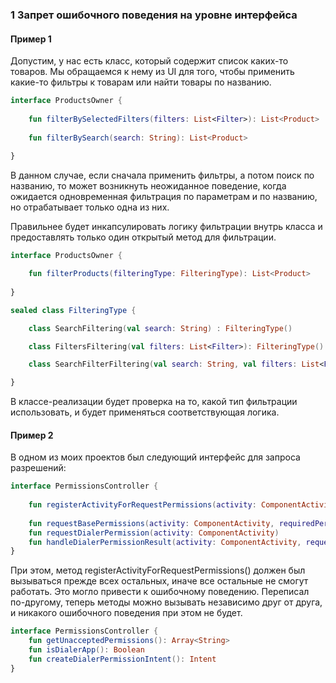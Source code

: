 ### 1 Запрет ошибочного поведения на уровне интерфейса

#### Пример 1
Допустим, у нас есть класс, который содержит список каких-то товаров. Мы обращаемся к нему из UI для того, чтобы
применить какие-то фильтры к товарам или найти товары по названию.

```kotlin
interface ProductsOwner {
    
    fun filterBySelectedFilters(filters: List<Filter>): List<Product>
    
    fun filterBySearch(search: String): List<Product>
    
} 
```

В данном случае, если сначала применить фильтры, а потом поиск по названию, то может возникнуть неожиданное поведение,
когда ожидается одновременная фильтрация по параметрам и по названию, но отрабатывает только одна из них.

Правильнее будет инкапсулировать логику фильтрации внутрь класса и предоставлять только один открытый метод для фильтрации. 

```kotlin
interface ProductsOwner {

    fun filterProducts(filteringType: FilteringType): List<Product>
    
}

sealed class FilteringType {

    class SearchFiltering(val search: String) : FilteringType()

    class FiltersFiltering(val filters: List<Filter>): FilteringType()

    class SearchFilterFiltering(val search: String, val filters: List<Filter>): FilteringType()

}
```
В классе-реализации будет проверка на то, какой тип фильтрации использовать, и будет
применяться соответствующая логика.


#### Пример 2

В одном из моих проектов был следующий интерфейс для запроса разрешений:

```kotlin
interface PermissionsController {
    
    fun registerActivityForRequestPermissions(activity: ComponentActivity)
    
    fun requestBasePermissions(activity: ComponentActivity, requiredPermissions: Array<String>)
    fun requestDialerPermission(activity: ComponentActivity)
    fun handleDialerPermissionResult(activity: ComponentActivity, requestCode: Int, resultCode: Int)
}
```

При этом, метод registerActivityForRequestPermissions() должен был вызываться прежде
всех остальных, иначе все остальные не смогут работать. Это могло привести к ошибочному
поведению. Переписал по-другому, теперь методы можно вызывать независимо друг от друга,
и никакого ошибочного поведения при этом не будет.

```kotlin
interface PermissionsController {
    fun getUnacceptedPermissions(): Array<String>
    fun isDialerApp(): Boolean
    fun createDialerPermissionIntent(): Intent
}
```